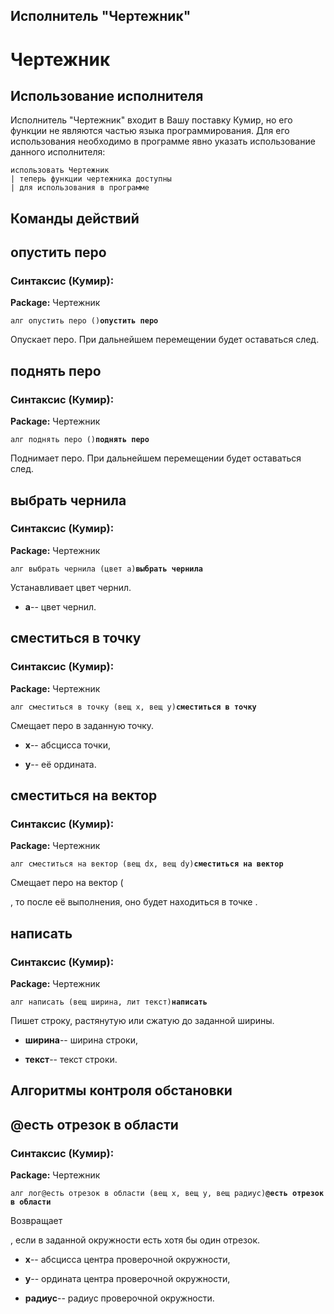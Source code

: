 ## Исполнитель "Чертежник"

# Чертежник

## Использование исполнителя

Исполнитель "Чертежник" входит в Вашу поставку Кумир, но его функции не являются частью языка 
		программирования. Для его использования необходимо в программе явно указать использование данного исполнителя:

```кумир
использовать Чертежник
| теперь функции чертежника доступны
| для использования в программе
```

## Команды действий

## опустить перо

### Синтаксис (Кумир):
**Package:** Чертежник

`алг опустить перо ()`**`опустить перо`**

Опускает перо. При дальнейшем перемещении будет оставаться след.

## поднять перо

### Синтаксис (Кумир):
**Package:** Чертежник

`алг поднять перо ()`**`поднять перо`**

Поднимает перо. При дальнейшем перемещении будет оставаться след.

## выбрать чернила

### Синтаксис (Кумир):
**Package:** Чертежник

`алг выбрать чернила (цвет а)`**`выбрать чернила`**

Устанавливает цвет чернил.

- **а**-- цвет чернил.

## сместиться в точку

### Синтаксис (Кумир):
**Package:** Чертежник

`алг сместиться в точку (вещ x, вещ y)`**`сместиться в точку `**

Смещает перо в заданную точку.

- **x**-- абсцисса точки,

- **y**-- её ордината.

## сместиться на вектор

### Синтаксис (Кумир):
**Package:** Чертежник

`алг сместиться на вектор (вещ dx, вещ dy)`**`сместиться на вектор `**

Смещает перо на вектор (

, то 
			после её выполнения, оно будет находиться в точке
.
## написать

### Синтаксис (Кумир):
**Package:** Чертежник

`алг написать (вещ ширина, лит текст)`**`написать `**

Пишет строку, растянутую или сжатую до заданной ширины.

- **ширина**-- ширина строки,

- **текст**-- текст строки.

## Алгоритмы контроля обстановки

## @есть отрезок в области

### Синтаксис (Кумир):
**Package:** Чертежник

`алг лог@есть отрезок в области (вещ x, вещ y, вещ радиус)`**`@есть отрезок в области `**

Возвращает

, если в заданной окружности есть хотя бы один отрезок.
- **x**-- абсцисса центра проверочной окружности,

- **y**-- ордината центра проверочной окружности,

- **радиус**-- радиус проверочной окружности.
